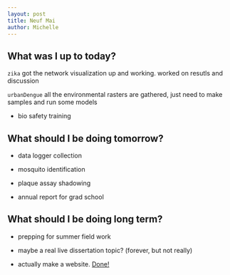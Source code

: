 ```yaml
---
layout: post
title: Neuf Mai
author: Michelle
---
```


## What was I up to today?

`zika` got the network visualization up and working. worked on resutls and discussion

`urbanDengue` all the environmental rasters are gathered, just need to make samples and run some models
 
* bio safety training

## What should I be doing tomorrow?

* data logger collection

* mosquito identification

* plaque assay shadowing

* annual report for grad school

## What should I be doing long term?

* prepping for summer field work

* maybe a real live dissertation topic? (forever, but not really)

* actually make a website. [Done!](https://mvevans89.github.io/)

<i class="fa fa-code" style="color:green"> </i>




